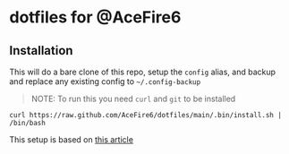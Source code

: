 # dotfiles for @AceFire6

## Installation

This will do a bare clone of this repo, setup the `config` alias, and backup and replace any existing config to `~/.config-backup`

> NOTE: To run this you need `curl` and `git` to be installed

```shell
curl https://raw.github.com/AceFire6/dotfiles/main/.bin/install.sh | /bin/bash
```

This setup is based on [this article](https://www.atlassian.com/git/tutorials/dotfiles)
